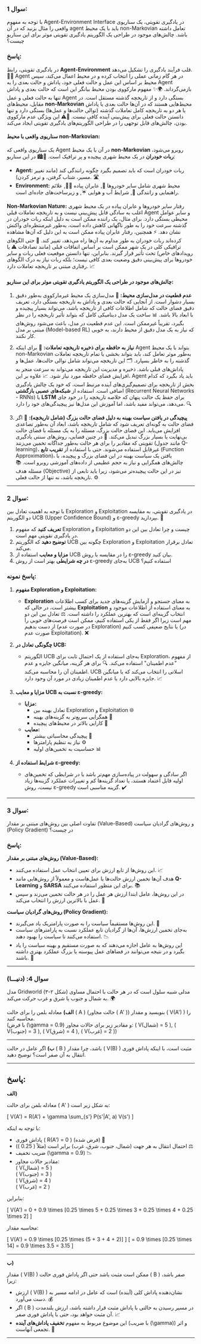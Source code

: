 ### سوال 1:
با توجه به مفهوم Agent-Environment Interface در یادگیری تقویتی، یک سناریوی واقعی را مثال بزنید که در آن agent باید با یک محیط non-Markovian تعامل داشته باشد. چالش‌های موجود در طراحی یک الگوریتم یادگیری تقویتی موثر برای این سناریو چیست؟

### پاسخ:

در یادگیری تقویتی، رابط **Agent-Environment** قلب فرآیند یادگیری را تشکیل می‌دهد. 🤖💡 Agent در هر گام زمانی عملی را انتخاب کرده و در محیط اعمال می‌کند، سپس محیط بر اساس این عمل و حالت فعلی خود، پاداش و حالت بعدی را به Agent بازمی‌گرداند. 🌍✨ مفهوم مارکووی بودن محیط بیانگر این است که حالت بعدی و پاداش تنها به حالت فعلی و عمل Agent بستگی دارد و از تاریخچه گذشته مستقل است. در مقابل، محیط‌های **non-Markovian** محیط‌هایی هستند که در آن‌ها حالت بعدی یا پاداش یا هر دو به تاریخچه کامل تعاملات گذشته (توالی حالت‌ها و عمل‌ها) بستگی دارد و تنها دانستن حالت فعلی برای پیش‌بینی آینده کافی نیست. 🔄⚠️ این ویژگی عدم مارکووی بودن، چالش‌های قابل توجهی را در طراحی الگوریتم‌های یادگیری تقویتی ایجاد می‌کند.

#### سناریوی واقعی با محیط non-Markovian:

یک سناریوی واقعی که Agent در آن با یک محیط **non-Markovian** روبرو می‌شود، **ربات خودران** در یک محیط شهری پیچیده و پر ترافیک است. 🚗🏙️ در این سناریو:

- **Agent:** ربات خودران است که باید تصمیم بگیرد چگونه رانندگی کند (مانند تغییر مسیر، شتاب گرفتن، و ترمز کردن). 🛣️
- **Environment:** محیط شهری شامل سایر خودروها 🚙, عابران پیاده 🚶‍♂️, علائم راهنمایی و رانندگی 🛑, شرایط آب و هوایی ☔, و زیرساخت‌های جاده‌ای است.

**Non-Markovian Nature:** رفتار سایر خودروها و عابران پیاده در یک محیط شهری اغلب به سادگی قابل پیش‌بینی نیست و به تاریخچه تعاملات قبلی Agent و سایر عوامل محیطی بستگی دارد. برای مثال، یک راننده ممکن است به دلیل اینکه ربات خودران در گذشته سرعت خود را به طور ناگهانی کاهش داده است، به‌طور غیرمنتظره‌ای واکنش نشان دهد. ⚡ همچنین، رفتار عابران پیاده ممکن است به این دلیل که آن‌ها مشاهده کرده‌اند ربات خودران به طور مداوم به آن‌ها راه می‌دهد، تغییر کند. 👀 حتی الگوهای ترافیکی کلی در یک شهر ممکن است بر اساس اتفاقات قبلی (مانند تصادفات ⚠️ یا رویدادهای خاص) تحت تأثیر قرار گیرند. بنابراین، تنها دانستن موقعیت فعلی ربات و سایر خودروها برای پیش‌بینی دقیق وضعیت بعدی کافی نیست؛ بلکه ربات نیاز به درک الگوهای رفتاری مبتنی بر تاریخچه تعاملات دارد. 📈

#### چالش‌های موجود در طراحی یک الگوریتم یادگیری تقویتی موثر برای این سناریو:

1. **عدم قطعیت در مدل‌سازی محیط:** 🧩 مدل‌سازی یک محیط غیرمارکووی به‌طور دقیق بسیار دشوار است. از آنجایی که حالت بعدی و پاداش به تاریخچه بستگی دارد، تعریف دقیق فضای حالت که شامل اطلاعات کافی از تاریخچه باشد، می‌تواند بسیار پیچیده و با ابعاد بالا باشد. 📊 ساخت یک مدل دینامیکی کامل که بتواند تأثیر تاریخچه را در نظر بگیرد، تقریباً غیرممکن است. این عدم قطعیت در مدل، باعث می‌شود روش‌های مبتنی بر مدل (Model-based RL) که نیاز به یک مدل دقیق از محیط دارند، به خوبی کار نکنند.

2. **نیاز به حافظه برای ذخیره تاریخچه تعاملات:** 🧠 برای اینکه Agent بتواند با یک محیط non-Markovian به‌طور موثر تعامل کند، باید بتواند بخشی یا تمام تاریخچه تعاملات گذشته را به خاطر بسپارد. 🗂️ این تاریخچه می‌تواند شامل توالی حالت‌ها، عمل‌ها و پاداش‌های قبلی باشد. ذخیره و مدیریت این تاریخچه می‌تواند به سرعت منجر به افزایش فضای حافظه مورد نیاز شود. 📈 علاوه بر این، Agent باید یاد بگیرد که کدام بخش از تاریخچه برای تصمیم‌گیری‌های آینده مرتبط است، که خود یک چالش یادگیری اضافی است. استفاده از **شبکه‌های عصبی بازگشتی** (Recurrent Neural Networks - RNNs) یا **LSTM** برای حفظ یک حالت پنهان که خلاصه تاریخچه را در خود جای می‌دهد، می‌تواند مفید باشد، اما آموزش این مدل‌ها نیز پیچیدگی‌های خود را دارد. 🔍

3. **پیچیدگی در یافتن سیاست بهینه به دلیل فضای حالت بزرگ (شامل تاریخچه):** 🌌 اگر فضای حالت به گونه‌ای تعریف شود که شامل تاریخچه باشد، ابعاد آن به‌طور تصاعدی افزایش می‌یابد. این فضای حالت بزرگ، مسئله را به یک مسئله با فضای حالت بی‌نهایت یا بسیار بزرگ تبدیل می‌کند. 🔄 در چنین فضایی، روش‌های سنتی یادگیری تقویتی که مقادیر را برای هر حالت به‌طور جداگانه تخمین می‌زنند (مانند جدول Q-learning)، غیرقابل استفاده می‌شوند. حتی با استفاده از **تقریب تابع** (Function Approximation)، یافتن یک سیاست بهینه در این فضای بزرگ و پیچیده، با چالش‌های همگرایی و نیاز به حجم عظیمی از داده‌های آموزشی روبرو است. 📚 مسئله هدف (Objective) نیز در این حالت پیچیده‌تر می‌شود، زیرا باید تابعی از تاریخچه باشد، نه تنها از حالت فعلی. ⚙️

---

### سوال 2:
با توجه به اهمیت تعادل بین Exploration و Exploitation در یادگیری تقویتی، به مقایسه دو الگوریتم UCB (Upper Confidence Bound) و ε-greedy بپردازید. 🌟

1. **تعریف کنید** که مفهوم Exploration و Exploitation چیست و چرا تعادل بین این دو در یادگیری تقویتی مهم است.
2. **توضیح دهید** که الگوریتم UCB چگونه بین Exploration و Exploitation تعادل برقرار می‌کند.
3. **مزایا و معایب** استفاده از UCB را در مقایسه با روش ε-greedy بیان کنید.
4. **در چه شرایطی** بهتر است از روش ε-greedy به‌جای UCB استفاده کنیم؟

### پاسخ نمونه:

1. **مفهوم Exploration و Exploitation:** 
   - **Exploration** به معنای جستجو و آزمایش گزینه‌های جدید برای کسب اطلاعات بیشتر است، در حالی که **Exploitation** به معنای استفاده از اطلاعات موجود و انتخاب گزینه‌ای است که بهترین عملکرد را داشته است. ⚖️ تعادل بین این دو مهم است زیرا اگر فقط از یکی استفاده کنیم، ممکن است فرصت‌های خوبی را از دست بدهیم (در صورت عدم Exploration) یا نتایج ضعیفی کسب کنیم (در صورت عدم Exploitation). ❌

2. **چگونگی تعادل در UCB:** 
   - الگوریتم UCB به‌جای استفاده از یک احتمال ثابت برای Exploration، از مفهوم "عدم اطمینان" استفاده می‌کند. 🔍 برای هر گزینه، میانگین جایزه و عدم اطمینان آن را محاسبه می‌کند. UCB اسلاتی را انتخاب می‌کند که یا میانگین جایزه بالایی دارد یا عدم اطمینان زیادی در مورد آن وجود دارد. 📈

3. **مزایا و معایب UCB نسبت به ε-greedy:**
   - **مزایا:** 
     - تعادل بهینه بین Exploration و Exploitation 🌐
     - همگرایی سریع‌تر به گزینه‌های بهینه 🚀
     - کارایی بالاتر در محیط‌های پیچیده 🔬
   - **معایب:**
     - پیچیدگی محاسباتی بیشتر 🧮
     - نیاز به تنظیم پارامترها ⚙️
     - حساسیت به تخمین‌های اولیه 📊

4. **شرایط استفاده از ε-greedy:** 
   - اگر سادگی و سهولت در پیاده‌سازی مهم‌تر باشد یا در شرایطی که تخمین‌های اولیه قابل اعتماد هستند، یا تعداد گزینه‌ها کم و تغییرات عملکرد گزینه‌ها زیاد نیست، روش ε-greedy گزینه مناسبی است. ✔️

---

### سوال 3:
تفاوت اصلی بین روش‌های مبتنی بر مقدار (Value-Based) و روش‌های گرادیان سیاست (Policy Gradient) در چیست؟

### پاسخ:

**روش‌های مبتنی بر مقدار (Value-Based):**
- این روش‌ها از تابع ارزش برای تعیین انتخاب عمل استفاده می‌کنند. 📈
- هدف آن‌ها تخمین ارزش حالت‌ها یا عمل‌هاست و معمولاً از روش‌هایی مانند **Q-Learning** و **SARSA** برای این منظور استفاده می‌کنند. 📚
- در این روش‌ها، عامل ابتدا ارزش هر عمل را در هر حالت تخمین می‌زند و سپس عمل با بالاترین ارزش را انتخاب می‌کند. 🥇

**روش‌های گرادیان سیاست (Policy Gradient):**
- این روش‌ها مستقیماً سیاست را به صورت پارامتریک یاد می‌گیرند. 🎯
- به‌جای تخمین ارزش‌ها، آن‌ها از گرادیان تابع عملکرد نسبت به پارامترهای سیاست استفاده می‌کنند تا سیاست را بهبود دهند. 📉
- این روش‌ها به عامل اجازه می‌دهند که به صورت مستقیم و بهینه سیاست را یاد بگیرد و در نتیجه می‌توانند در فضاهای عمل پیوسته یا بزرگ عملکرد بهتری داشته باشند. 🌟

---

### سوال 4: (دنیـــا)

مدل Gridworld (شکل ۲-۳) مدلی شبیه سلول است که در هر حالت با احتمال مساوی به شمال و جنوب یا شرق و غرب حرکت می‌کند. 🌍

**الف)** معادله بلمن را برای حالت \( A \) (حالت مجاور \( A' \)) بنویسید و مقدار \( V(A') \) را محاسبه کنید.  
(با فرض \(\gamma = 0.9\) و مقادیر زیر برای حالات مجاور: \( V(شمال) = 5 \), \( V(جنوب) = 3 \), \( V(شرق) = 4 \), \( V(غرب) = 2 \))

---

**ب)** اگر عامل در حالت \( B \) باشد، چرا مقدار \( V(B) \) مثبت است، با اینکه پاداش فوری انتقال به آن صفر است؟ توضیح دهید.

---

## پاسخ:

**الف)**

معادله بلمن برای حالت \( A' \) به شکل زیر است:

\[
V(A') = R(A') + \gamma \sum_{s'} P(s'|A', a) V(s')
\]

با توجه به اینکه:

- پاداش فوری \( R(A') = 0 \) (فرض شده) 🚫
- احتمال انتقال به هر جهت (شمال، جنوب، شرق، غرب) برابر است (مثلاً \( 0.25 \)) ⚖️
- ضریب تخفیف \(\gamma = 0.9\) 📉
- مقادیر حالات مجاور:  
  \( V(شمال) = 5 \)  
  \( V(جنوب) = 3 \)  
  \( V(شرق) = 4 \)  
  \( V(غرب) = 2 \)

بنابراین:

\[
V(A') = 0 + 0.9 \times [0.25 \times 5 + 0.25 \times 3 + 0.25 \times 4 + 0.25 \times 2]
\]

محاسبه مقدار:

\[
V(A') = 0.9 \times [0.25 \times (5 + 3 + 4 + 2)]
\]
\[
= 0.9 \times [0.25 \times 14] = 0.9 \times 3.5 = 3.15
\]

---

**ب)**

مقدار \( V(B) \) ممکن است مثبت باشد حتی اگر پاداش فوری حالت \( B \) صفر باشد، زیرا:

- ارزش \( V(B) \) نشان‌دهنده پاداش کلی (آینده) است که عامل در ادامه مسیر به دست می‌آورد. 💰
- اگر \( B \) در مسیر رسیدن به حالتی با پاداش مثبت قرار داشته باشد، ارزش بلندمدت آن مثبت خواهد بود، حتی با پاداش فوری صفر. 📈
- این موضوع مربوط به مفهوم **تخفیف پاداش‌های آینده** (با ضریب \(\gamma\)) و اثر تجمعی آنهاست. 🔄

---
